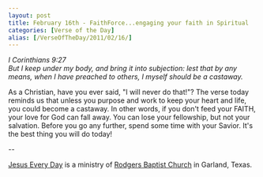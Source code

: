 ```yaml
---
layout: post
title: February 16th - FaithForce...engaging your faith in Spiritual
categories: [Verse of the Day]
alias: [/VerseOfTheDay/2011/02/16/]
---
```


_I Corinthians 9:27  
But I keep under my body, and bring it into subjection: lest that by
any means, when I have preached to others, I myself should be a
castaway._

As a Christian, have you ever said, "I will never do that!"? The
verse today reminds us that unless you purpose and work to keep your
heart and life, you could become a castaway. In other words, if you
don't feed your FAITH, your love for God can fall away. You can lose
your fellowship, but not your salvation. Before you go any further,
spend some time with your Savior. It's the best thing you will do
today!

 --

<a href=http://jesuseveryday.net>Jesus Every Day</a> is a ministry of <a href=http://rodgersbaptist.net>Rodgers Baptist Church</a> in Garland, Texas.
